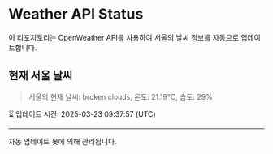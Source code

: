 
# Weather API Status

이 리포지토리는 OpenWeather API를 사용하여 서울의 날씨 정보를 자동으로 업데이트합니다.

## 현재 서울 날씨
> 서울의 현재 날씨: broken clouds, 온도: 21.19°C, 습도: 29%

⏳ 업데이트 시간: 2025-03-23 09:37:57 (UTC)

---
자동 업데이트 봇에 의해 관리됩니다.
